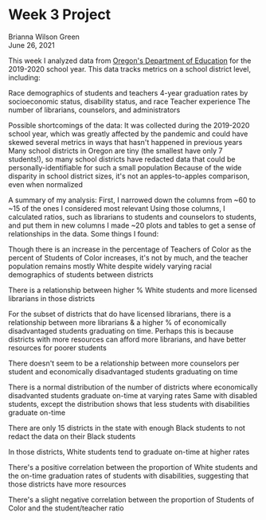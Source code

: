 # Week 3 Project
Brianna Wilson Green  
June 26, 2021

This week I analyzed data from [Oregon's Department of Education](https://www.ode.state.or.us/data/reportcard/media.aspx) for the 2019-2020 school year. This data tracks metrics on a school district level, including: 

Race demographics of students and teachers
4-year graduation rates by socioeconomic status, disability status, and race
Teacher experience
The number of librarians, counselors, and administrators

Possible shortcomings of the data:
It was collected during the 2019-2020 school year, which was greatly affected by the pandemic and could have skewed several metrics in ways that hasn't happened in previous years
Many school districts in Oregon are tiny (the smallest have only 7 students!), so many school districts have redacted data that could be personally-identifiable for such a small population
Because of the wide disparity in school district sizes, it's not an apples-to-apples comparison, even when normalized

A summary of my analysis:
First, I narrowed down the columns from ~60 to ~15 of the ones I considered most relevant
Using those columns, I calculated ratios, such as librarians to students and counselors to students, and put them in new columns
I made ~20 plots and tables to get a sense of relationships in the data. Some things I found:

Though there is an increase in the percentage of Teachers of Color as the percent of Students of Color increases, it's not by much, and the teacher population remains mostly White despite widely varying racial demographics of students between districts

There is a relationship between higher % White students and more licensed librarians in those districts

For the subset of districts that do have licensed librarians, there is a relationship between more librarians & a higher % of economically disadvantaged students graduating on time. Perhaps this is because districts with more resources can afford more librarians, and have better resources for poorer students

There doesn't seem to be a relationship between more counselors per student and economically disadvantaged students graduating on time

There is a normal distribution of the number of districts where economically disadvanted students graduate on-time at varying rates
Same with disabled students, except the distribution shows that less students with disabilities graduate on-time

There are only 15 districts in the state with enough Black students to not redact the data on their Black students

In those districts, White students tend to graduate on-time at higher rates

There's a positive correlation between the proportion of White students and the on-time graduation rates of students with disabilities, suggesting that those districts have more resources

There's a slight negative correlation between the proportion of Students of Color and the student/teacher ratio






